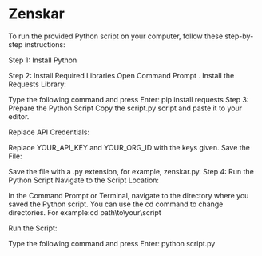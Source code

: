 # Zenskar
To run the provided Python script on your computer, follow these step-by-step instructions:

Step 1: Install Python

Step 2: Install Required Libraries
Open Command Prompt .
Install the Requests Library:

Type the following command and press Enter: pip install requests
Step 3: Prepare the Python Script
Copy the script.py script and paste it to your editor.

Replace API Credentials:

Replace YOUR_API_KEY and YOUR_ORG_ID with the keys given.
Save the File:

Save the file with a .py extension, for example, zenskar.py.
Step 4: Run the Python Script
Navigate to the Script Location:

In the Command Prompt or Terminal, navigate to the directory where you saved the Python script. You can use the cd command to change 
directories. For example:cd path\to\your\script

Run the Script:

Type the following command and press Enter: python script.py
